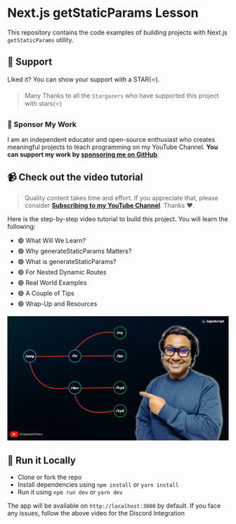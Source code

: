# Next.js getStaticParams Lesson

This repository contains the code examples of building projects with Next.js `getStaticParams` utility.

## 🫶 Support
Liked it? You can show your support with a STAR(⭐).

> Many Thanks to all the `Stargazers` who have supported this project with stars(⭐)

### 🤝 Sponsor My Work
I am an independent educator and open-source enthusiast who creates meaningful projects to teach programming on my YouTube Channel. **You can support my work by [sponsoring me on GitHub](https://github.com/sponsors/atapas)**.

## 📹 Check out the video tutorial
> Quality content takes time and effort. If you appreciate that, please consider [**Subscribing to my YouTube Channel**](https://youtube.com/tapasadhikary). Thanks ❤️.

Here is the step-by-step video tutorial to build this project. You will learn the following:

- 🟢 What Will We Learn?
- 🟢 Why generateStaticParams Matters?
- 🟢 What is generateStaticParams?
- 🟢 For Nested Dynamic Routes
- 🟢 Real World Examples
- 🟢 A Couple of Tips
- 🟢 Wrap-Up and Resources


[![Next.js get static params](./banner.png)](https://youtu.be/lgyj-cV9NjA "Video")

## 🏃 Run it Locally

- Clone or fork the repo
- Install dependencies using `npm install` or `yarn install`
- Run it using `npm run dev` or `yarn dev`

The app will be available on `http://localhost:3000` by default. If you face any issues, follow the above video for the Discord Integration


